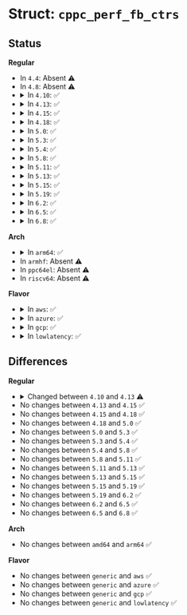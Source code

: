 # Struct: <code>cppc_perf_fb_ctrs</code>

## Status
<b>Regular</b>
<ul>
<li>
In <code>4.4</code>: Absent ⚠️
</li>
<li>
In <code>4.8</code>: Absent ⚠️
</li>
<li>
<details>
<summary>In <code>4.10</code>: ✅</summary>

```c
struct cppc_perf_fb_ctrs {
    u64 reference;
    u64 delivered;
    u64 reference_perf;
    u64 ctr_wrap_time;
};
```
</details>
</li>
<li>
<details>
<summary>In <code>4.13</code>: ✅</summary>

```c
struct cppc_perf_fb_ctrs {
    u64 reference;
    u64 delivered;
    u64 reference_perf;
    u64 wraparound_time;
};
```
</details>
</li>
<li>
<details>
<summary>In <code>4.15</code>: ✅</summary>

```c
struct cppc_perf_fb_ctrs {
    u64 reference;
    u64 delivered;
    u64 reference_perf;
    u64 wraparound_time;
};
```
</details>
</li>
<li>
<details>
<summary>In <code>4.18</code>: ✅</summary>

```c
struct cppc_perf_fb_ctrs {
    u64 reference;
    u64 delivered;
    u64 reference_perf;
    u64 wraparound_time;
};
```
</details>
</li>
<li>
<details>
<summary>In <code>5.0</code>: ✅</summary>

```c
struct cppc_perf_fb_ctrs {
    u64 reference;
    u64 delivered;
    u64 reference_perf;
    u64 wraparound_time;
};
```
</details>
</li>
<li>
<details>
<summary>In <code>5.3</code>: ✅</summary>

```c
struct cppc_perf_fb_ctrs {
    u64 reference;
    u64 delivered;
    u64 reference_perf;
    u64 wraparound_time;
};
```
</details>
</li>
<li>
<details>
<summary>In <code>5.4</code>: ✅</summary>

```c
struct cppc_perf_fb_ctrs {
    u64 reference;
    u64 delivered;
    u64 reference_perf;
    u64 wraparound_time;
};
```
</details>
</li>
<li>
<details>
<summary>In <code>5.8</code>: ✅</summary>

```c
struct cppc_perf_fb_ctrs {
    u64 reference;
    u64 delivered;
    u64 reference_perf;
    u64 wraparound_time;
};
```
</details>
</li>
<li>
<details>
<summary>In <code>5.11</code>: ✅</summary>

```c
struct cppc_perf_fb_ctrs {
    u64 reference;
    u64 delivered;
    u64 reference_perf;
    u64 wraparound_time;
};
```
</details>
</li>
<li>
<details>
<summary>In <code>5.13</code>: ✅</summary>

```c
struct cppc_perf_fb_ctrs {
    u64 reference;
    u64 delivered;
    u64 reference_perf;
    u64 wraparound_time;
};
```
</details>
</li>
<li>
<details>
<summary>In <code>5.15</code>: ✅</summary>

```c
struct cppc_perf_fb_ctrs {
    u64 reference;
    u64 delivered;
    u64 reference_perf;
    u64 wraparound_time;
};
```
</details>
</li>
<li>
<details>
<summary>In <code>5.19</code>: ✅</summary>

```c
struct cppc_perf_fb_ctrs {
    u64 reference;
    u64 delivered;
    u64 reference_perf;
    u64 wraparound_time;
};
```
</details>
</li>
<li>
<details>
<summary>In <code>6.2</code>: ✅</summary>

```c
struct cppc_perf_fb_ctrs {
    u64 reference;
    u64 delivered;
    u64 reference_perf;
    u64 wraparound_time;
};
```
</details>
</li>
<li>
<details>
<summary>In <code>6.5</code>: ✅</summary>

```c
struct cppc_perf_fb_ctrs {
    u64 reference;
    u64 delivered;
    u64 reference_perf;
    u64 wraparound_time;
};
```
</details>
</li>
<li>
<details>
<summary>In <code>6.8</code>: ✅</summary>

```c
struct cppc_perf_fb_ctrs {
    u64 reference;
    u64 delivered;
    u64 reference_perf;
    u64 wraparound_time;
};
```
</details>
</li>
</ul>
<b>Arch</b>
<ul>
<li>
<details>
<summary>In <code>arm64</code>: ✅</summary>

```c
struct cppc_perf_fb_ctrs {
    u64 reference;
    u64 delivered;
    u64 reference_perf;
    u64 wraparound_time;
};
```
</details>
</li>
<li>
In <code>armhf</code>: Absent ⚠️
</li>
<li>
In <code>ppc64el</code>: Absent ⚠️
</li>
<li>
In <code>riscv64</code>: Absent ⚠️
</li>
</ul>
<b>Flavor</b>
<ul>
<li>
<details>
<summary>In <code>aws</code>: ✅</summary>

```c
struct cppc_perf_fb_ctrs {
    u64 reference;
    u64 delivered;
    u64 reference_perf;
    u64 wraparound_time;
};
```
</details>
</li>
<li>
<details>
<summary>In <code>azure</code>: ✅</summary>

```c
struct cppc_perf_fb_ctrs {
    u64 reference;
    u64 delivered;
    u64 reference_perf;
    u64 wraparound_time;
};
```
</details>
</li>
<li>
<details>
<summary>In <code>gcp</code>: ✅</summary>

```c
struct cppc_perf_fb_ctrs {
    u64 reference;
    u64 delivered;
    u64 reference_perf;
    u64 wraparound_time;
};
```
</details>
</li>
<li>
<details>
<summary>In <code>lowlatency</code>: ✅</summary>

```c
struct cppc_perf_fb_ctrs {
    u64 reference;
    u64 delivered;
    u64 reference_perf;
    u64 wraparound_time;
};
```
</details>
</li>
</ul>

## Differences
<b>Regular</b>
<ul>
<li>
<details>
<summary>Changed between <code>4.10</code> and <code>4.13</code> ⚠️</summary>
<ul>
<li>
<b>Field added. </b>
<code>u64 wraparound_time</code>
</li>
<li>
<b>Field removed. </b>
<code>u64 ctr_wrap_time</code>
</li>
</ul>
</details>
</li>
<li>
No changes between <code>4.13</code> and <code>4.15</code> ✅
</li>
<li>
No changes between <code>4.15</code> and <code>4.18</code> ✅
</li>
<li>
No changes between <code>4.18</code> and <code>5.0</code> ✅
</li>
<li>
No changes between <code>5.0</code> and <code>5.3</code> ✅
</li>
<li>
No changes between <code>5.3</code> and <code>5.4</code> ✅
</li>
<li>
No changes between <code>5.4</code> and <code>5.8</code> ✅
</li>
<li>
No changes between <code>5.8</code> and <code>5.11</code> ✅
</li>
<li>
No changes between <code>5.11</code> and <code>5.13</code> ✅
</li>
<li>
No changes between <code>5.13</code> and <code>5.15</code> ✅
</li>
<li>
No changes between <code>5.15</code> and <code>5.19</code> ✅
</li>
<li>
No changes between <code>5.19</code> and <code>6.2</code> ✅
</li>
<li>
No changes between <code>6.2</code> and <code>6.5</code> ✅
</li>
<li>
No changes between <code>6.5</code> and <code>6.8</code> ✅
</li>
</ul>
<b>Arch</b>
<ul>
<li>
No changes between <code>amd64</code> and <code>arm64</code> ✅
</li>
</ul>
<b>Flavor</b>
<ul>
<li>
No changes between <code>generic</code> and <code>aws</code> ✅
</li>
<li>
No changes between <code>generic</code> and <code>azure</code> ✅
</li>
<li>
No changes between <code>generic</code> and <code>gcp</code> ✅
</li>
<li>
No changes between <code>generic</code> and <code>lowlatency</code> ✅
</li>
</ul>
